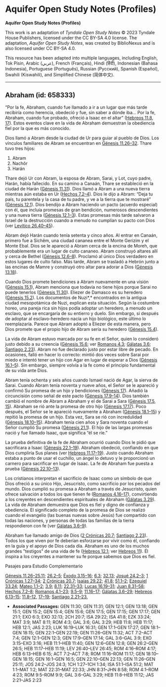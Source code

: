 # Aquifer Open Study Notes (Profiles)

**Aquifer Open Study Notes (Profiles)**

This work is an adaptation of *Tyndale Open Study Notes* © 2023 Tyndale House Publishers, licensed under the CC BY\-SA 4\.0 license. The adaptation, *Aquifer Open Study Notes*, was created by BiblioNexus and is also licensed under CC BY\-SA 4\.0\.

This resource has been adapted into multiple languages, including English, Tok Pisin, Arabic (عربي), French (Français), Hindi (हिंदी), Indonesian (Bahasa Indonesia), Portuguese (Português), Russian (Русский), Spanish (Español), Swahili (Kiswahili), and Simplified Chinese (简体中文).



--------------------------------

## Abraham (id: 658333)

“Por la fe, Abraham, cuando fue llamado a ir a un lugar que más tarde recibiría como herencia, obedeció y fue, sin saber a dónde iba... Por la fe, Abraham, cuando fue probado, ofreció a Isaac en el altar” ([Hebreos 11\.8](https://ref.ly/Heb11:8), [17](https://ref.ly/Heb11:17)). Estos eventos clave en la vida de Abraham demuestran la obediencia fiel por la que es más conocido.

Dios llamó a Abram desde la ciudad de Ur para guiar al pueblo de Dios. Los vínculos familiares de Abram se encuentran en [Génesis 11\.26–32](https://ref.ly/Gen11:26-Gen11:32). Thare tuvo tres hijos:

1. Abram
2. Nachôr
3. Harán

Thare dejó Ur con Abram, la esposa de Abram, Sarai, y Lot, cuyo padre, Harán, había fallecido. En su camino a Canaán, Thare se estableció en la ciudad de Harán ([Génesis 11\.31](https://ref.ly/Gen11:31)). Dios llamó a Abram a una nueva tierra mientras aún estaba en Ur ([Hechos 7\.2–4](https://ref.ly/Acts7:2-Acts7:4)). Dios le dijo a Abram: “Deja tu país, tu parentela y la casa de tu padre, y ve a la tierra que te mostraré” ([Génesis 12\.1](https://ref.ly/Gen12:1)). Dios bendijo a Abram haciendo un pacto (acuerdo especial) con él, que incluía promesas de gran bendición, numerosos descendientes y una nueva tierra ([Génesis 12\.1–3](https://ref.ly/Gen12:1-Gen12:3)). Estas promesas más tarde salvaron a Israel de la destrucción cuando a menudo no cumplían su pacto con Dios (ver [Levítico 26\.40–45](https://ref.ly/Lev26:40-Lev26:45)).

Abram dejó Harán cuando tenía setenta y cinco años. Al entrar en Canaán, primero fue a Sichêm, una ciudad cananea entre el Monte Gerizim y el Monte Ebal. Dios se le apareció a Abram cerca de la encina de Moreh, que probablemente era un lugar de culto cananeo. Abram construyó altares allí y cerca de Bethel ([Génesis 12\.6–8](https://ref.ly/Gen12:6-Gen12:8)). Proclamó al único Dios verdadero en estos lugares de culto falso. Más tarde, Abram se trasladó a Hebrón junto a las encinas de Mamre y construyó otro altar para adorar a Dios ([Génesis 13\.18](https://ref.ly/Gen13:18)).

Cuando Dios promete bendiciones a Abram nuevamente en una visión ([Génesis 15\.1](https://ref.ly/Gen15:1)), Abram menciona que todavía no tiene hijos porque Sarai no puede tenerlos ([Génesis 11\.30](https://ref.ly/Gen11:30)). Eliezer de Damasco es su heredero ([Génesis 15\.2](https://ref.ly/Gen15:2)). Los documentos de Nuzi*,* encontrados en la antigua ciudad mesopotámica de Nuzi, explican esta situación. Según la costumbre horeo, una pareja rica sin hijos podía adoptar un heredero, a menudo un esclavo, que se encargaría de su entierro y duelo. Sin embargo, si después de adoptar al esclavo\-heredero nacía un hijo biológico, este último lo reemplazaría. Parece que Abram adoptó a Eliezer de esta manera, pero Dios promete que el propio hijo de Abram sería su heredero ([Génesis 15\.4](https://ref.ly/Gen15:4)).

La vida de Abram estuvo marcada por su fe en el Señor, quien lo consideró justo debido a su creencia ([Génesis 15\.6](https://ref.ly/Gen15:6); ver [Romanos 4\.3](https://ref.ly/Rom4:3); [Gálatas 3\.6](https://ref.ly/Gal3:6); [Santiago 2\.23](https://ref.ly/Jas2:23)). Abram no fue declarado justo por estar libre de pecado. En ocasiones, falló en hacer lo correcto: mintió dos veces sobre Sarai por miedo e intentó tener un hijo con Agar en lugar de esperar a Dios ([Génesis 16\.1–5](https://ref.ly/Gen16:1-Gen16:5)). Sin embargo, siempre volvía a la fe como el principio fundamental de su vida ante Dios.

Abram tenía ochenta y seis años cuando Ismael nació de Agar, la sierva de Sarai. Cuando Abram tenía noventa y nueve años, el Señor se le apareció y confirmó Su promesa de un hijo y bendiciones ([Génesis 17](https://ref.ly/Gen17:1-Gen17:27)). Añadió la circuncisión como señal de este pacto ([Génesis 17\.9–14](https://ref.ly/Gen17:9-Gen17:14)). Dios también cambió el nombre de Abram a Abraham y el de Sarai a Sara ([Génesis 17\.5](https://ref.ly/Gen17:5), [15](https://ref.ly/Gen17:15)). Abraham se rió ante la promesa de otro hijo ([Génesis 17\.17](https://ref.ly/Gen17:17)). Poco después, el Señor se le apareció nuevamente a Abraham ([Génesis 18\.1–15](https://ref.ly/Gen18:1-Gen18:15)) y repitió la promesa de un hijo. Esta vez, Sara se rió con incredulidad ([Génesis 18\.10–15](https://ref.ly/Gen18:10-Gen18:15)). Abraham tenía cien años y Sara noventa cuando el Señor cumplió Su promesa ([Génesis 21\.1](https://ref.ly/Gen21:1)). El hijo de las largas promesas nació y fue llamado Isaac, que significa “él se ríe.”

La prueba definitiva de la fe de Abraham ocurrió cuando Dios le pidió que sacrificara a Isaac ([Génesis 22\.1–19](https://ref.ly/Gen22:1-Gen22:19)). Abraham obedeció, confiando en que Dios cumpliría Sus planes (ver [Hebreos 11\.17–19](https://ref.ly/Heb11:17-Heb11:19)). Justo cuando Abraham estaba a punto de usar el cuchillo, un ángel lo detuvo y le proporcionó un carnero para sacrificar en lugar de Isaac. La fe de Abraham fue puesta a prueba ([Génesis 22\.10–13](https://ref.ly/Gen22:10-Gen22:13)).

Los cristianos interpretan el sacrificio de Isaac como un símbolo de que Dios ofreció a su único Hijo, Jesucristo, como sacrificio por los pecados del mundo. Dios cumplió su promesa a Abraham a través de Jesucristo, quien ofrece salvación a todos los que tienen fe ([Romanos 4\.16–17](https://ref.ly/Rom4:16-Rom4:17)), convirtiendo a los creyentes en descendientes espirituales de Abraham ([Gálatas 3\.29](https://ref.ly/Gal3:29)). La vida de Abraham demuestra que Dios es fiel y digno de confianza y obediencia. El significado completo de la promesa de Dios se realizó cuando el evangelio (las buenas nuevas sobre Jesús) fue compartido con todas las naciones, y personas de todas las familias de la tierra respondieron con fe (ver [Gálatas 3\.6–9](https://ref.ly/Gal3:6-Gal3:9)).

Abraham fue llamado amigo de Dios ([2 Crónicas 20\.7](https://ref.ly/2Chr20:7); [Santiago 2\.23](https://ref.ly/Jas2:23)). Todos los que viven por fe deberían esforzarse por vivir como él, confiando en la guía y el apoyo de Dios cada día. Abraham es uno de los muchos grandes "testigos" de una vida de fe ([Hebreos 12\.1](https://ref.ly/Heb12:1); ver [Hebreos 11](https://ref.ly/Heb11:1-Heb11:40)). Él inspira a los creyentes a mantener su fe porque sabemos que Dios es fiel.

Pasajes para Estudio Complementario

[Génesis 11\.26–25\.11](https://ref.ly/Gen11:26-Gen25:11); [26\.2–5](https://ref.ly/Gen26:2-Gen26:5); [Éxodo 3\.15–16](https://ref.ly/Exod3:15-Exod3:16); [6\.3](https://ref.ly/Exod6:3); [32\.13](https://ref.ly/Exod32:13); [Josué 24\.2–3](https://ref.ly/Josh24:2-Josh24:3); [1 Crónicas 1\.27–34](https://ref.ly/1Chr1:27-1Chr1:34); [2 Crónicas 20\.7](https://ref.ly/2Chr20:7); [Isaías 29\.22](https://ref.ly/Isa29:22); [41\.8](https://ref.ly/Isa41:8); [51\.1–2](https://ref.ly/Isa51:1-Isa51:2); [Ezequiel 33\.24](https://ref.ly/Ezek33:24); [Mateo 1\.1–2](https://ref.ly/Matt1:1-Matt1:2); [3\.9](https://ref.ly/Matt3:9); [8\.11](https://ref.ly/Matt8:11); [22\.31–33](https://ref.ly/Matt22:31-Matt22:33); [Lucas 16\.19–31](https://ref.ly/Luke16:19-Luke16:31); [Juan 8\.31–58](https://ref.ly/John8:31-John8:58); [Hechos 7\.2–8](https://ref.ly/Acts7:2-Acts7:8); [Romanos 4\.1–23](https://ref.ly/Rom4:1-Rom4:23); [9\.5–9](https://ref.ly/Rom9:5-Rom9:9); [11\.16–17](https://ref.ly/Rom11:16-Rom11:17); [Gálatas 3\.6–29](https://ref.ly/Gal3:6-Gal3:29); [Hebreos 6\.13–15](https://ref.ly/Heb6:13-Heb6:15); [11\.8–12,](https://ref.ly/Heb11:8-Heb11:12) [17–19](https://ref.ly/Heb11:17-Heb11:19); [Santiago 2\.21–23\.](https://ref.ly/Jas2:21-Jas2:23)

* **Associated Passages:** GEN 11:30; GEN 11:31; GEN 12:1; GEN 13:18; GEN 15:1; GEN 15:2; GEN 15:4; GEN 15:6; GEN 17:5; GEN 17:15; GEN 17:17; GEN 21:1; EXO 6:3; EXO 32:13; 2CH 20:7; ISA 29:22; ISA 41:8; EZK 33:24; MAT 3:9; MAT 8:11; ROM 4:3; GAL 3:6; GAL 3:29; HEB 11:8; HEB 11:17; HEB 12:1; JAS 2:23; LUK 16:19–LUK 16:31; GEN 17:1–GEN 17:27; GEN 18:1–GEN 18:15; GEN 22:1–GEN 22:19; GEN 11:26–GEN 11:32; ACT 7:2–ACT 7:4; GEN 12:1–GEN 12:3; GEN 17:9–GEN 17:14; GAL 3:6–GAL 3:9; EXO 3:15–EXO 3:16; HEB 11:1–HEB 11:40; GEN 12:6–GEN 12:8; GEN 26:2–GEN 26:5; HEB 11:17–HEB 11:19; LEV 26:40–LEV 26:45; ROM 4:16–ROM 4:17; HEB 6:13–HEB 6:15; ACT 7:2–ACT 7:8; ROM 11:16–ROM 11:17; GEN 18:10–GEN 18:15; GEN 16:1–GEN 16:5; GEN 22:10–GEN 22:13; GEN 11:26–GEN 25:11; JOS 24:2–JOS 24:3; 1CH 1:27–1CH 1:34; ISA 51:1–ISA 51:2; MAT 1:1–MAT 1:2; MAT 22:31–MAT 22:33; JHN 8:31–JHN 8:58; ROM 4:1–ROM 4:23; ROM 9:5–ROM 9:9; GAL 3:6–GAL 3:29; HEB 11:8–HEB 11:12; JAS 2:21–JAS 2:23

